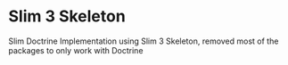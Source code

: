 # Slim 3 Skeleton

Slim Doctrine Implementation using Slim 3 Skeleton, removed most of the packages to only work with Doctrine

